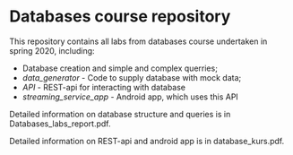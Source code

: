 # Databases course repository

This repository contains all labs from databases course undertaken in spring 2020, including:

- Database creation and simple and complex querries;
- *data_generator* - Code to supply database with mock data;
- *API* - REST-api for interacting with database
- *streaming_service_app* - Android app, which uses this API

Detailed information on database structure and queries is in Databases_labs_report.pdf.

Detailed information on REST-api and android app is in database_kurs.pdf.